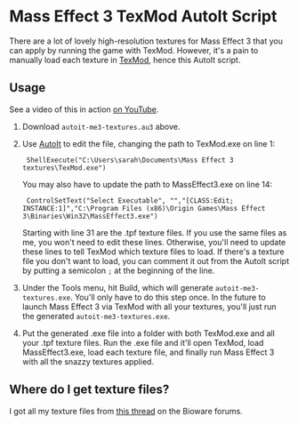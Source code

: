 # Mass Effect 3 TexMod AutoIt Script

There are a lot of lovely high-resolution textures for Mass Effect 3 that you
can apply by running the game with TexMod. However, it's a pain to manually
load each texture in [TexMod](http://www.fileplanet.com/205418/200000/fileinfo/Texmod-v0.9b),
hence this AutoIt script.

## Usage

See a video of this in action [on YouTube](https://www.youtube.com/watch?v=0sif6iq6tVc).

1. Download `autoit-me3-textures.au3` above.
2. Use [AutoIt](http://www.autoitscript.com/site/autoit/) to edit the file, changing the path to TexMod.exe on line 1:

        ShellExecute("C:\Users\sarah\Documents\Mass Effect 3 textures\TexMod.exe")

    You may also have to update the path to MassEffect3.exe on line 14:

        ControlSetText("Select Executable", "","[CLASS:Edit; INSTANCE:1]","C:\Program Files (x86)\Origin Games\Mass Effect 3\Binaries\Win32\MassEffect3.exe")

    Starting with line 31 are the .tpf texture files. If you use the same files
    as me, you won't need to edit these lines. Otherwise, you'll need to update
    these lines to tell TexMod which texture files to load. If there's a
    texture file you don't want to load, you can comment it out from the AutoIt
    script by putting a semicolon `;` at the beginning of the line.

3. Under the Tools menu, hit Build, which will generate `autoit-me3-textures.exe`. You'll only have to do this step once. In the
future to launch Mass Effect 3 via TexMod with all your textures, you'll just
run the generated `autoit-me3-textures.exe`.
4. Put the generated .exe file into a folder with both TexMod.exe and all your
.tpf texture files. Run the .exe file and it'll open TexMod, load
MassEffect3.exe, load each texture file, and finally run Mass Effect 3 with all
the snazzy textures applied.

## Where do I get texture files?

I got all my texture files from [this thread](http://social.bioware.com/forum/1/topic/368/index/9735492) on the Bioware forums.

